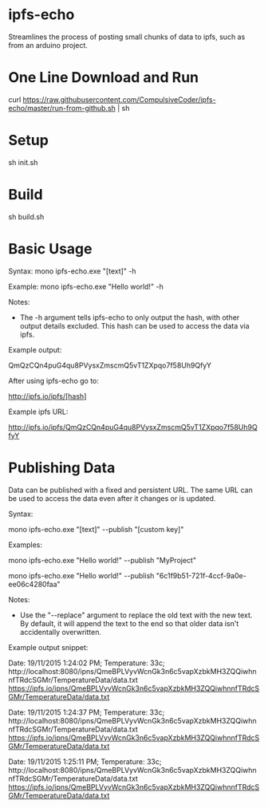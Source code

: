 # ipfs-echo
Streamlines the process of posting small chunks of data to ipfs, such as from an arduino project.

# One Line Download and Run
curl https://raw.githubusercontent.com/CompulsiveCoder/ipfs-echo/master/run-from-github.sh | sh

# Setup

  sh init.sh

# Build

  sh build.sh

# Basic Usage

Syntax:
  mono ipfs-echo.exe "[text]" -h

Example:
  mono ipfs-echo.exe "Hello world!" -h

Notes:
- The -h argument tells ipfs-echo to only output the hash, with other output details excluded. This hash can be used to access the data via ipfs.

Example output:

  QmQzCQn4puG4qu8PVysxZmscmQ5vT1ZXpqo7f58Uh9QfyY

After using ipfs-echo go to:

  http://ipfs.io/ipfs/[hash]
  
Example ipfs URL:

  http://ipfs.io/ipfs/QmQzCQn4puG4qu8PVysxZmscmQ5vT1ZXpqo7f58Uh9QfyY

# Publishing Data

Data can be published with a fixed and persistent URL. The same URL can be used to access the data even after it changes or is updated.

Syntax:

  mono ipfs-echo.exe "[text]" --publish "[custom key]"

Examples:

  mono ipfs-echo.exe "Hello world!" --publish "MyProject"

  mono ipfs-echo.exe "Hello world!" --publish "6c1f9b51-721f-4ccf-9a0e-ee06c4280faa"

Notes:
- Use the "--replace" argument to replace the old text with the new text. By default, it will append the text to the end so that older data isn't accidentally overwritten.

Example output snippet:

Date: 19/11/2015 1:24:02 PM; Temperature: 33c;
http://localhost:8080/ipns/QmeBPLVyvWcnGk3n6c5vapXzbkMH3ZQQiwhnnfTRdcSGMr/TemperatureData/data.txt
https://ipfs.io/ipns/QmeBPLVyvWcnGk3n6c5vapXzbkMH3ZQQiwhnnfTRdcSGMr/TemperatureData/data.txt

Date: 19/11/2015 1:24:37 PM; Temperature: 33c;
http://localhost:8080/ipns/QmeBPLVyvWcnGk3n6c5vapXzbkMH3ZQQiwhnnfTRdcSGMr/TemperatureData/data.txt
https://ipfs.io/ipns/QmeBPLVyvWcnGk3n6c5vapXzbkMH3ZQQiwhnnfTRdcSGMr/TemperatureData/data.txt

Date: 19/11/2015 1:25:11 PM; Temperature: 33c;
http://localhost:8080/ipns/QmeBPLVyvWcnGk3n6c5vapXzbkMH3ZQQiwhnnfTRdcSGMr/TemperatureData/data.txt
https://ipfs.io/ipns/QmeBPLVyvWcnGk3n6c5vapXzbkMH3ZQQiwhnnfTRdcSGMr/TemperatureData/data.txt

